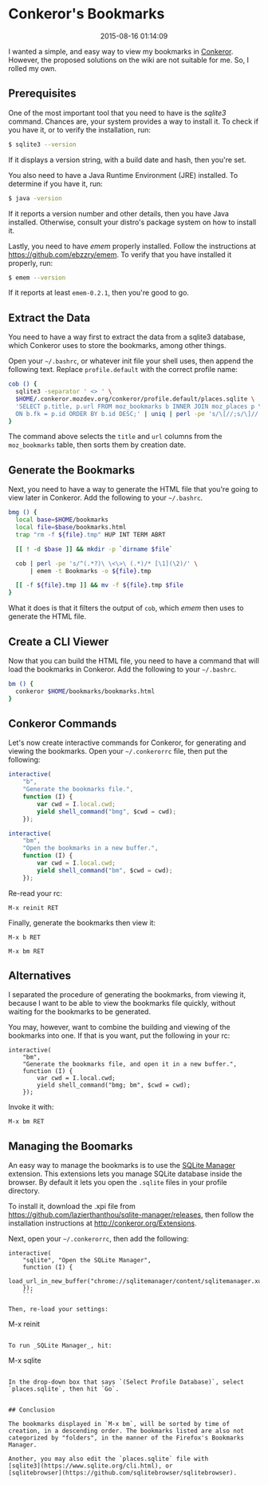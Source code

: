 Conkeror's Bookmarks
======================================================================

<center>2015-08-16 01:14:09</center>

I wanted a simple, and easy way to view my bookmarks in
[Conkeror](http://conkeror.org). However, the proposed solutions on
the wiki are not suitable for me. So, I rolled my own.


## Prerequisites

One of the most important tool that you need to have is the _sqlite3_
command. Chances are, your system provides a way to install it. To
check if you have it, or to verify the installation, run:

```bash
$ sqlite3 --version
```

If it displays a version string, with a build date and hash, then
you're set.

You also need to have a Java Runtime Environment (JRE) installed. To
determine if you have it, run:

```bash
$ java -version
```

If it reports a version number and other details, then you have Java
installed. Otherwise, consult your distro's package system on how to
install it.

Lastly, you need to have _emem_ properly installed. Follow the
instructions at <https://github.com/ebzzry/emem>. To verify that you
have installed it properly, run:

```bash
$ emem --version
```

If it reports at least `emem-0.2.1`, then you're good to go.


## Extract the Data

You need to have a way first to extract the data from a sqlite3
database, which Conkeror uses to store the bookmarks, among other
things.

Open your `~/.bashrc`, or whatever init file your shell uses, then
append the following text. Replace `profile.default` with the correct
profile name:

```bash
cob () {
  sqlite3 -separator ' <> ' \
  $HOME/.conkeror.mozdev.org/conkeror/profile.default/places.sqlite \
  'SELECT p.title, p.url FROM moz_bookmarks b INNER JOIN moz_places p \
  ON b.fk = p.id ORDER BY b.id DESC;' | uniq | perl -pe 's/\[//;s/\]//'
}
```

The command above selects the `title` and `url` columns from the
`moz_bookmarks` table, then sorts them by creation date.


## Generate the Bookmarks

Next, you need to have a way to generate the HTML file that you're
going to view later in Conkeror. Add the following to your
`~/.bashrc`.

```bash
bmg () {
  local base=$HOME/bookmarks
  local file=$base/bookmarks.html
  trap "rm -f ${file}.tmp" HUP INT TERM ABRT

  [[ ! -d $base ]] && mkdir -p `dirname $file`

  cob | perl -pe 's/^(.*?)\ \<\>\ (.*)/* [\1](\2)/' \
      | emem -t Bookmarks -o ${file}.tmp

  [[ -f ${file}.tmp ]] && mv -f ${file}.tmp $file
}
```

What it does is that it filters the output of `cob`, which _emem_ then
uses to generate the HTML file.


## Create a CLI Viewer

Now that you can build the HTML file, you need to have a command that
will load the bookmarks in Conkeror. Add the following to your
`~/.bashrc`.

```bash
bm () {
  conkeror $HOME/bookmarks/bookmarks.html
}
```

## Conkeror Commands

Let's now create interactive commands for Conkeror, for generating and
viewing the bookmarks. Open your `~/.conkerorrc` file, then put the
following:

```javascript
interactive(
    "b",
    "Generate the bookmarks file.",
    function (I) {
        var cwd = I.local.cwd;
        yield shell_command("bmg", $cwd = cwd);
    });

interactive(
    "bm",
    "Open the bookmarks in a new buffer.",
    function (I) {
        var cwd = I.local.cwd;
        yield shell_command("bm", $cwd = cwd);
    });
```

Re-read your rc:

```
M-x reinit RET
```

Finally, generate the bookmarks then view it:

```
M-x b RET
```

```
M-x bm RET
```


## Alternatives

I separated the procedure of generating the bookmarks, from viewing
it, because I want to be able to view the bookmarks file quickly,
without waiting for the bookmarks to be generated.

You may, however, want to combine the building and viewing of the
bookmarks into one. If that is you want, put the following in your
rc:

```
interactive(
    "bm",
    "Generate the bookmarks file, and open it in a new buffer.",
    function (I) {
        var cwd = I.local.cwd;
        yield shell_command("bmg; bm", $cwd = cwd);
    });
```

Invoke it with:

```
M-x bm RET
```

## Managing the Boomarks

An easy way to manage the bookmarks is to use the
[SQLite Manager](https://github.com/lazierthanthou/sqlite-manager)
extension. This extensions lets you manage SQLite database inside the
browser. By default it lets you open the `.sqlite` files in your
profile directory.

To install it, download the .xpi file from
<https://github.com/lazierthanthou/sqlite-manager/releases>, then
follow the installation instructions at
<http://conkeror.org/Extensions>.

Next, open your `~/.conkerorrc`, then add the following:

```
interactive(
    "sqlite", "Open the SQLite Manager",
    function (I) {
        load_url_in_new_buffer("chrome://sqlitemanager/content/sqlitemanager.xul");
    });
    ```

Then, re-load your settings:

```
M-x reinit
```

To run _SQLite Manager_, hit:

```
M-x sqlite
```

In the drop-down box that says `(Select Profile Database)`, select
`places.sqlite`, then hit `Go`.


## Conclusion

The bookmarks displayed in `M-x bm`, will be sorted by time of
creation, in a descending order. The bookmarks listed are also not
categorized by "folders", in the manner of the Firefox's Bookmarks
Manager.

Another, you may also edit the `places.sqlite` file with
[sqlite3](https://www.sqlite.org/cli.html), or
[sqlitebrowser](https://github.com/sqlitebrowser/sqlitebrowser).
